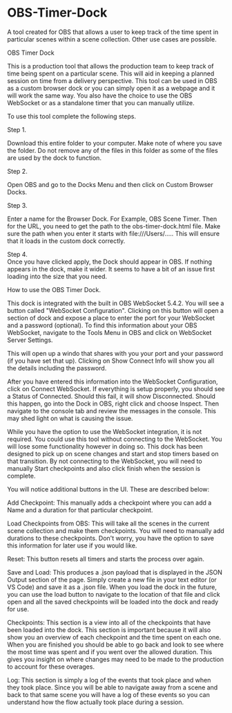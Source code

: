 # OBS-Timer-Dock
A tool created for OBS that allows a user to keep track of the time spent in particular scenes within a scene collection.  Other use cases are possible.

OBS Timer Dock 

This is a production tool that allows the production team to keep track of time being spent on a particular scene.  This will aid in keeping a planned session on time from a delivery perspective. 
This tool can be used in OBS as a custom browser dock or you can simply open it as a webpage and it will work the same way.  You also have the choice to use the OBS WebSocket or as a standalone 
timer that you can manually utilize.  

To use this tool complete the following steps.

Step 1.

Download this entire folder to your computer.  Make note of where you save the folder.  Do not remove any of the files in this folder as some of the files are used by the dock to function.

Step 2. 

Open OBS and go to the Docks Menu and then click on Custom Browser Docks.  

Step 3.

Enter a name for the Browser Dock.  For Example, OBS Scene Timer.
Then for the URL, you need to get the path to the obs-timer-dock.html file.
Make sure the path when you enter it starts with file:///Users/.....
This will ensure that it loads in the custom dock correctly.

Step 4.  
Once you have clicked apply, the Dock should appear in OBS.  If nothing appears in the dock, make it wider.  It seems to have a bit of an issue first loading into the size that you need.


How to use the OBS Timer Dock.

This dock is integrated with the built in OBS WebSocket 5.4.2.  You will see a button called "WebSocket Configuration".  Clicking on this button will open a section of dock and expose a place to
enter the port for your WebSocket and a password (optional).  To find this information about your OBS WebSocket, navigate to the Tools Menu in OBS and click on WebSocket Server Settings.

This will open up a windo that shares with you your port and your password (if you have set that up).  Clicking on Show Connect Info will show you all the details including the password.  

After you have entered this information into the WebSocket Configuration, click on Connect WebSocket.  If everything is setup properly, you should see a Status of Connected.  Should this fail, it
will show Disconnected.  Should this happen, go into the Dock in OBS, right click and choose Inspect.  Then navigate to the console tab and review the messages in the console.  This may shed light
on what is causing the issue.

While you have the option to use the WebSocket integration, it is not required.  You could use this tool without connecting to the WebSocket.  You will lose some functionality however in doing so. 
This dock has been designed to pick up on scene changes and start and stop timers based on that transition.  By not connecting to the WebSocket, you will need to manually Start checkpoints and also
click finish when the session is complete.  

You will notice additional buttons in the UI.  These are described below:

Add Checkpoint: This manually adds a checkpoint where you can add a Name and a duration for that particular checkpoint.

Load Checkpoints from OBS:  This will take all the scenes in the current scene collection and make them checkpoints.  You will need to manually add durations to these checkpoints.  Don't worry, you 
have the option to save this information for later use if you would like.  

Reset: This button resets all timers and starts the process over again.

Save and Load:  This produces a .json payload that is displayed in the JSON Output section of the page.  Simply create a new file in your text editor (or VS Code) and save it as a .json file.  When you load
the dock in the future, you can use the load button to navigate to the location of that file and click open and all the saved checkpoints will be loaded into the dock and ready for use.

Checkpoints: This section is a view into all of the checkpoints that have been loaded into the dock. This section is important because it will also show you an overview of each checkpoint and the 
time spent on each one.  When you are finished you should be able to go back and look to see where the most time was spent and if you went over the allowed duration.  This gives you insight on where
changes may need to be made to the production to account for these overages.

Log: This section is simply a log of the events that took place and when they took place.  Since you will be able to navigate away from a scene and back to that same scene you will have a log of 
these events so you can understand how the flow actually took place during a session.





